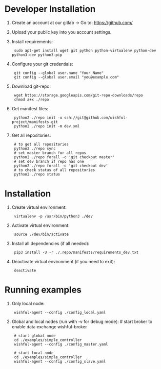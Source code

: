 Developer Installation
======================

1. Create an account at our gitlab -> Go to: https://github.com/

2. Upload your public key into you account settings.

3. Install requirements:

        sudo apt-get install wget git python python-virtualenv python-dev python3-dev python3-pip

4. Configure your git credentials:

        git config --global user.name "Your Name"
        git config --global user.email "you@example.com"

5. Download git-repo:

        wget https://storage.googleapis.com/git-repo-downloads/repo
        chmod a+x ./repo

5. Get manifest files:

        python2 ./repo init -u ssh://git@github.com/wishful-project/manifests.git
        python2 ./repo init -m dev.xml

6. Get all repositories:

        # to get all repositories
        python2 ./repo sync
        # set master branch for all repos
        python2 ./repo forall -c 'git checkout master'
        # set dev branch if repo has one
        python2 ./repo forall -c 'git checkout dev'
        # to check status of all repositories
        python2 ./repo status


Installation
============

1. Create virtual environment:

        virtualenv -p /usr/bin/python3 ./dev

2. Activate virtual environment:

        source ./dev/bin/activate

3. Install all dependencies (if all needed):

        pip3 install -U -r ./.repo/manifests/requirements_dev.txt

4. Deactivate virtual environment (if you need to exit):

        deactivate

Running examples
================

1. Only local node:

        wishful-agent --config ./config_local.yaml

2. Global and local nodes (run with -v for debug mode):
        # start broker to enable data exchange
        wishful-broker

        # start global node
        cd ./examples/simple_controller
        wishful-agent --config ./config_master.yaml

        # start local node
        cd ./examples/simple_controller
        wishful-agent --config ./config_slave.yaml
